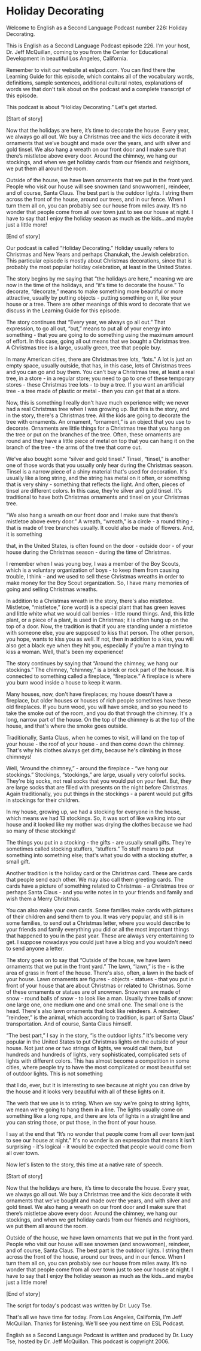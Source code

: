 # Holiday Decorating

Welcome to English as a Second Language Podcast number 226: Holiday Decorating. 

This is English as a Second Language Podcast episode 226.  I'm your host, Dr. Jeff McQuillan, coming to you from the Center for Educational Development in beautiful Los Angeles, California. 

Remember to visit our website at eslpod.com.  You can find there the Learning Guide for this episode, which contains all of the vocabulary words, definitions, sample sentences, additional cultural notes, explanations of words we that don't talk about on the podcast and a complete transcript of this episode. 

This podcast is about “Holiday Decorating.”  Let's get started.   

[Start of story] 

Now that the holidays are here, it’s time to decorate the house.  Every year, we always go all out.  We buy a Christmas tree and the kids decorate it with ornaments that we’ve bought and made over the years, and with silver and gold tinsel.  We also hang a wreath on our front door and I make sure that there’s mistletoe above every door.  Around the chimney, we hang our stockings, and when we get holiday cards from our friends and neighbors, we put them all around the room.   

Outside of the house, we have lawn ornaments that we put in the front yard. People who visit our house will see snowmen (and snowwomen), reindeer, and of course, Santa Claus.  The best part is the outdoor lights.  I string them across the front of the house, around our trees, and in our fence.  When I turn them all on, you can probably see our house from miles away.  It’s no wonder that people come from all over town just to see our house at night.  I have to say that I enjoy the holiday season as much as the kids...and maybe just a little more! 

[End of story] 

Our podcast is called “Holiday Decorating.”  Holiday usually refers to Christmas and New Years and perhaps Chanukah, the Jewish celebration.  This particular episode is mostly about Christmas decorations, since that is probably the most popular holiday celebration, at least in the United States. 

 The story begins by me saying that “the holidays are here,” meaning we are now in the time of the holidays, and “it's time to decorate the house.”  To decorate, “decorate,” means to make something more beautiful or more attractive, usually by putting objects - putting something on it, like your house or a tree.  There are other meanings of this word to decorate that we discuss in the Learning Guide for this episode. 

The story continues that “Every year, we always go all out.”  That expression, to go all out, “out,” means to put all of your energy into something - that you are going to do something using the maximum amount of effort.  In this case, going all out means that we bought a Christmas tree.  A Christmas tree is a large, usually green, tree that people buy.   

In many American cities, there are Christmas tree lots, “lots.”  A lot is just an empty space, usually outside, that has, in this case, lots of Christmas trees and you can go and buy them.  You can't buy a Christmas tree, at least a real tree, in a store - in a regular store; you need to go to one of these temporary stores - these Christmas tree lots - to buy a tree.  If you want an artificial tree - a tree made of plastic or metal - then you can get that at a store. 

Now, this is something I really don't have much experience with; we never had a real Christmas tree when I was growing up.  But this is the story, and in the story, there's a Christmas tree.  All the kids are going to decorate the tree with ornaments.  An ornament, “ornament,” is an object that you use to decorate. Ornaments are little things for a Christmas tree that you hang on the tree or put on the branches of the tree.  Often, these ornaments are round and they have a little piece of metal on top that you can hang it on the branch of the tree - the arms of the tree that come out. 

We've also bought some “silver and gold tinsel.”  Tinsel, “tinsel,” is another one of those words that you usually only hear during the Christmas season.  Tinsel is a narrow piece of a shiny material that's used for decoration.  It's usually like a long string, and the string has metal on it often, or something that is very shiny - something that reflects the light.  And often, pieces of tinsel are different colors. In this case, they're silver and gold tinsel.  It's traditional to have both Christmas ornaments and tinsel on your Christmas tree. 

“We also hang a wreath on our front door and I make sure that there’s mistletoe above every door.”  A wreath, “wreath,” is a circle - a round thing - that is made of tree branches usually.  It could also be made of flowers.  And, it is something  

 that, in the United States, is often found on the door - outside door - of your house during the Christmas season - during the time of Christmas. 

I remember when I was young boy, I was a member of the Boy Scouts, which is a voluntary organization of boys - to keep them from causing trouble, I think - and we used to sell these Christmas wreaths in order to make money for the Boy Scout organization.  So, I have many memories of going and selling Christmas wreaths. 

In addition to a Christmas wreath in the story, there's also mistletoe.  Mistletoe, “mistletoe,” (one word) is a special plant that has green leaves and little white what we would call berries - little round things.  And, this little plant, or a piece of a plant, is used in Christmas; it is often hung up on the top of a door.  Now, the tradition is that if you are standing under a mistletoe with someone else, you are supposed to kiss that person.  The other person, you hope, wants to kiss you as well.  If not, then in addition to a kiss, you will also get a black eye when they hit you, especially if you're a man trying to kiss a woman.  Well, that's been my experience! 

The story continues by saying that “Around the chimney, we hang our stockings.” The chimney, “chimney,” is a brick or rock part of the house.  It is connected to something called a fireplace, “fireplace.”  A fireplace is where you burn wood inside a house to keep it warm.   

Many houses, now, don't have fireplaces; my house doesn't have a fireplace, but older houses or houses of rich people sometimes have these old fireplaces.  If you burn wood, you will have smoke, and so you need to take the smoke out of the room, and you do that through the chimney.  It's a long, narrow part of the house.  On the top of the chimney is at the top of the house, and that's where the smoke goes outside. 

Traditionally, Santa Claus, when he comes to visit, will land on the top of your house - the roof of your house - and then come down the chimney.  That's why his clothes always get dirty, because he's climbing in those chimneys! 

Well, “Around the chimney,” - around the fireplace - “we hang our stockings.” Stockings, “stockings,” are large, usually very colorful socks.  They're big socks, not real socks that you would put on your feet.  But, they are large socks that are filled with presents on the night before Christmas.  Again traditionally, you put things in the stockings - a parent would put gifts in stockings for their children.   

 In my house, growing up, we had a stocking for everyone in the house, which means we had 13 stockings.  So, it was sort of like walking into our house and it looked like my mother was drying the clothes because we had so many of these stockings! 

The things you put in a stocking - the gifts - are usually small gifts.  They're sometimes called stocking stuffers, “stuffers.”  To stuff means to put something into something else; that's what you do with a stocking stuffer, a small gift. 

Another tradition is the holiday card or the Christmas card.  These are cards that people send each other.  We may also call them greeting cards.  The cards have a picture of something related to Christmas - a Christmas tree or perhaps Santa Claus - and you write notes in to your friends and family and wish them a Merry Christmas.   

You can also make your own cards.  Some families make cards with pictures of their children and send them to you.  It was very popular, and still is in some families, to send out a Christmas letter, where you would describe to your friends and family everything you did or all the most important things that happened to you in the past year.  These are always very entertaining to get.  I suppose nowadays you could just have a blog and you wouldn't need to send anyone a letter. 

The story goes on to say that “Outside of the house, we have lawn ornaments that we put in the front yard.”  The lawn, “lawn,” is the - is the area of grass in front of the house.  There's also, often, a lawn in the back of your house.  Lawn ornaments are figures - objects - statues - that you put in front of your house that are about Christmas or related to Christmas.  Some of these ornaments or statues are of snowmen.  Snowmen are made of snow - round balls of snow - to look like a man.  Usually three balls of snow:  one large one, one medium one and one small one.  The small one is the head.  There's also lawn ornaments that look like reindeers.  A reindeer, “reindeer,” is the animal, which according to tradition, is part of Santa Claus' transportation.  And of course, Santa Claus himself. 

“The best part,” I say in the story, “is the outdoor lights.”  It's become very popular in the United States to put Christmas lights on the outside of your house.  Not just one or two strings of lights, we would call them, but hundreds and hundreds of lights, very sophisticated, complicated sets of lights with different colors.  This has almost become a competition in some cities, where people try to have the most complicated or most beautiful set of outdoor lights.  This is not something  

 that I do, ever, but it is interesting to see because at night you can drive by the house and it looks very beautiful with all of these lights on it. 

The verb that we use is to string.  When we say we're going to string lights, we mean we're going to hang them in a line.  The lights usually come on something like a long rope, and there are lots of lights in a straight line and you can string those, or put those, in the front of your house. 

I say at the end that “It’s no wonder that people come from all over town just to see our house at night.”  It's no wonder is an expression that means it isn't surprising - it's logical - it would be expected that people would come from all over town. 

Now let's listen to the story, this time at a native rate of speech. 

[Start of story] 

Now that the holidays are here, it’s time to decorate the house.  Every year, we always go all out.  We buy a Christmas tree and the kids decorate it with ornaments that we’ve bought and made over the years, and with silver and gold tinsel.  We also hang a wreath on our front door and I make sure that there’s mistletoe above every door.  Around the chimney, we hang our stockings, and when we get holiday cards from our friends and neighbors, we put them all around the room.   

Outside of the house, we have lawn ornaments that we put in the front yard. People who visit our house will see snowmen (and snowwomen), reindeer, and of course, Santa Claus.  The best part is the outdoor lights.  I string them across the front of the house, around our trees, and in our fence.  When I turn them all on, you can probably see our house from miles away.  It’s no wonder that people come from all over town just to see our house at night.  I have to say that I enjoy the holiday season as much as the kids...and maybe just a little more! 

[End of story] 

The script for today's podcast was written by Dr. Lucy Tse. 

That's all we have time for today.  From Los Angeles, California, I'm Jeff McQuillan.  Thanks for listening.  We'll see you next time on ESL Podcast. 

 English as a Second Language Podcast is written and produced by Dr. Lucy Tse, hosted by Dr. Jeff McQuillan.  This podcast is copyright 2006.

